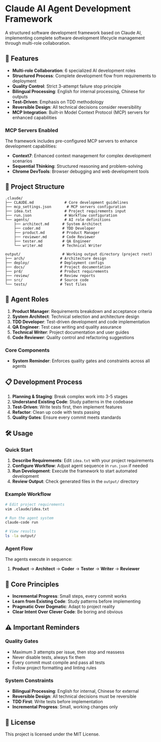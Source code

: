 # Claude AI Agent Development Framework

A structured software development framework based on Claude AI, implementing complete software development lifecycle management through multi-role collaboration.

## 🚀 Features

- **Multi-role Collaboration**: 6 specialized AI development roles
- **Structured Process**: Complete development flow from requirements to deployment
- **Quality Control**: Strict 3-attempt failure stop principle
- **Bilingual Processing**: English for internal processing, Chinese for outputs
- **Test-Driven**: Emphasis on TDD methodology
- **Reversible Design**: All technical decisions consider reversibility
- **MCP Integration**: Built-in Model Context Protocol (MCP) servers for enhanced capabilities

### MCP Servers Enabled

The framework includes pre-configured MCP servers to enhance development capabilities:

- **Context7**: Enhanced context management for complex development scenarios
- **Sequential Thinking**: Structured reasoning and problem-solving
- **Chrome DevTools**: Browser debugging and web development tools

## 📁 Project Structure

```
.claude/
├── CLAUDE.md              # Core development guidelines
├── mcp_settings.json       # MCP servers configuration
├── idea.txt               # Project requirements input
├── run.json               # Workflow configuration
└── agents/                # AI role definitions
    ├── architect.md      # System Architect
    ├── coder.md          # TDD Developer
    ├── product.md        # Product Manager
    ├── reviewer.md       # Code Reviewer
    ├── tester.md         # QA Engineer
    └── writer.md         # Technical Writer

output/                   # Working output directory (project root)
├── arch/                # Architecture design
├── deploy/              # Deployment configs
├── docs/                # Project documentation
├── prd/                 # Product requirements
├── review/              # Review reports
├── src/                 # Source code
└── tests/               # Test files
```

## 🎯 Agent Roles

1. **Product Manager**: Requirements breakdown and acceptance criteria
2. **System Architect**: Technical selection and architecture design
3. **TDD Developer**: Test-driven development and code implementation
4. **QA Engineer**: Test case writing and quality assurance
5. **Technical Writer**: Project documentation and user guides
6. **Code Reviewer**: Quality control and refactoring suggestions

### Core Components

- **System Reminder**: Enforces quality gates and constraints across all agents

## 📋 Development Process

1. **Planning & Staging**: Break complex work into 3-5 stages
2. **Understand Existing Code**: Study patterns in the codebase
3. **Test-Driven**: Write tests first, then implement features
4. **Refactor**: Clean up code with tests passing
5. **Quality Gates**: Ensure every commit meets standards

## 🛠️ Usage

### Quick Start

1. **Describe Requirements**: Edit `idea.txt` with your project requirements
2. **Configure Workflow**: Adjust agent sequence in `run.json` if needed
3. **Run Development**: Execute the framework to start automated development
4. **Review Output**: Check generated files in the `output/` directory

### Example Workflow

```bash
# Edit project requirements
vim .claude/idea.txt

# Run the agent system
claude-code run

# View results
ls -la output/
```

### Agent Flow

The agents execute in sequence:
1. **Product** → **Architect** → **Coder** → **Tester** → **Writer** → **Reviewer**

## 📖 Core Principles

- **Incremental Progress**: Small steps, every commit works
- **Learn from Existing Code**: Study patterns before implementing
- **Pragmatic Over Dogmatic**: Adapt to project reality
- **Clear Intent Over Clever Code**: Be boring and obvious

## ⚠️ Important Reminders

### Quality Gates
- Maximum 3 attempts per issue, then stop and reassess
- Never disable tests, always fix them
- Every commit must compile and pass all tests
- Follow project formatting and linting rules

### System Constraints
- **Bilingual Processing**: English for internal, Chinese for external
- **Reversible Design**: All technical decisions must be reversible
- **TDD First**: Write tests before implementation
- **Incremental Progress**: Small, working changes only

## 📝 License

This project is licensed under the MIT License.
